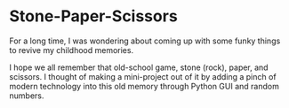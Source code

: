# Stone-Paper-Scissors

For a long time, I was wondering about coming up with some funky things to revive my childhood memories. 

I hope we all remember that old-school game, stone (rock), paper, and scissors. I thought of making a mini-project out of it by adding a pinch of modern technology into this old memory through Python GUI and random numbers.

